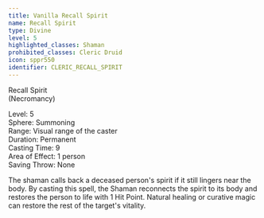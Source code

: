 ```yaml
---
title: Vanilla Recall Spirit
name: Recall Spirit
type: Divine
level: 5
highlighted_classes: Shaman
prohibited_classes: Cleric Druid
icon: sppr550
identifier: CLERIC_RECALL_SPIRIT
---
```

Recall Spirit  
(Necromancy)  
  
Level: 5  
Sphere: Summoning  
Range: Visual range of the caster  
Duration: Permanent  
Casting Time: 9  
Area of Effect: 1 person   
Saving Throw: None  
  
The shaman calls back a deceased person's spirit if it still lingers near the body. By casting this spell, the Shaman reconnects the spirit to its body and restores the person to life with 1 Hit Point. Natural healing or curative magic can restore the rest of the target's vitality.  
